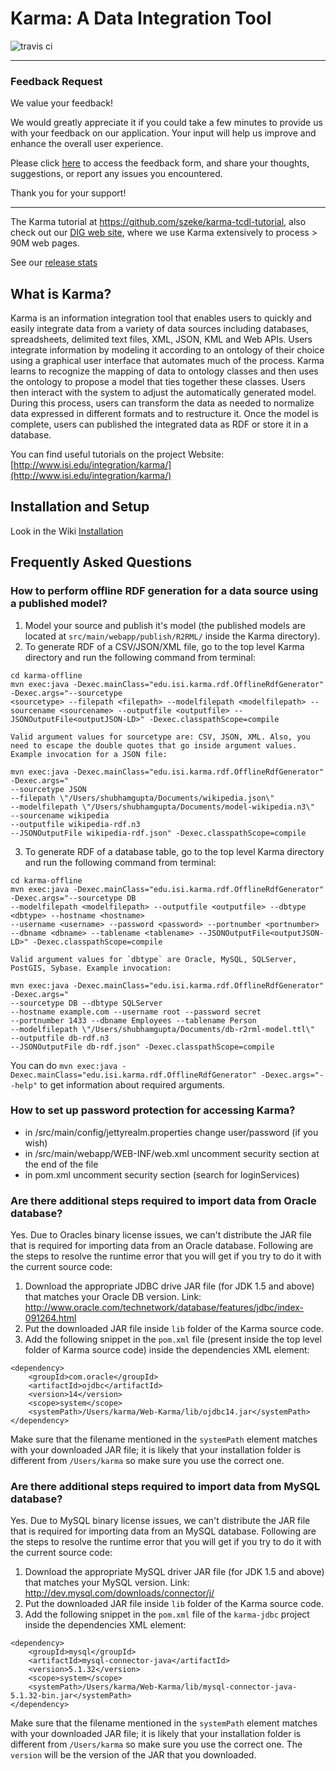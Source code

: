 # Karma: A Data Integration Tool

![travis ci](https://travis-ci.org/usc-isi-i2/Web-Karma.svg?branch=master)

---

### Feedback Request

We value your feedback!

We would greatly appreciate it if you could take a few minutes to provide us with your feedback on our application. Your input will help us improve and enhance the overall user experience.

Please click [here](https://forms.gle/jnHV9Lz3YHdssYgR7) to access the feedback form, and share your thoughts, suggestions, or report any issues you encountered.

Thank you for your support!

---

The Karma tutorial at https://github.com/szeke/karma-tcdl-tutorial, also check out our [DIG web site](http://usc-isi-i2.github.io/dig/), where we use Karma extensively to process > 90M web pages.

See our [release stats](http://www.somsubhra.com/github-release-stats/?username=usc-isi-i2&repository=Web-Karma)

## What is Karma?

Karma is an information integration tool that enables users to quickly and easily integrate data from a variety of data sources including databases, spreadsheets, delimited text files, XML, JSON, KML and Web APIs. Users integrate information by modeling it according to an ontology of their choice using a graphical user interface that automates much of the process. Karma learns to recognize the mapping of data to ontology classes and then uses the ontology to propose a model that ties together these classes. Users then interact with the system to adjust the automatically generated model. During this process, users can transform the data as needed to normalize data expressed in different formats and to restructure it. Once the model is complete, users can published the integrated data as RDF or store it in a database.

You can find useful tutorials on the project Website: [http://www.isi.edu/integration/karma/](http://www.isi.edu/integration/karma/)

## Installation and Setup

Look in the Wiki [Installation](https://github.com/InformationIntegrationGroup/Web-Karma/wiki/Installation)

## Frequently Asked Questions

### How to perform offline RDF generation for a data source using a published model?

1. Model your source and publish it's model (the published models are located at `src/main/webapp/publish/R2RML/` inside the Karma directory).
2. To generate RDF of a CSV/JSON/XML file, go to the top level Karma directory and run the following command from terminal:

```
cd karma-offline
mvn exec:java -Dexec.mainClass="edu.isi.karma.rdf.OfflineRdfGenerator" -Dexec.args="--sourcetype
<sourcetype> --filepath <filepath> --modelfilepath <modelfilepath> --sourcename <sourcename> --outputfile <outputfile> --JSONOutputFile<outputJSON-LD>" -Dexec.classpathScope=compile
```

    Valid argument values for sourcetype are: CSV, JSON, XML. Also, you need to escape the double quotes that go inside argument values. Example invocation for a JSON file:

```
mvn exec:java -Dexec.mainClass="edu.isi.karma.rdf.OfflineRdfGenerator" -Dexec.args="
--sourcetype JSON
--filepath \"/Users/shubhamgupta/Documents/wikipedia.json\"
--modelfilepath \"/Users/shubhamgupta/Documents/model-wikipedia.n3\"
--sourcename wikipedia
--outputfile wikipedia-rdf.n3
--JSONOutputFile wikipedia-rdf.json" -Dexec.classpathScope=compile
```

3. To generate RDF of a database table, go to the top level Karma directory and run the following command from terminal:

```
cd karma-offline
mvn exec:java -Dexec.mainClass="edu.isi.karma.rdf.OfflineRdfGenerator" -Dexec.args="--sourcetype DB
--modelfilepath <modelfilepath> --outputfile <outputfile> --dbtype <dbtype> --hostname <hostname>
--username <username> --password <password> --portnumber <portnumber> --dbname <dbname> --tablename <tablename> --JSONOutputFile<outputJSON-LD>" -Dexec.classpathScope=compile
```

    Valid argument values for `dbtype` are Oracle, MySQL, SQLServer, PostGIS, Sybase. Example invocation:

```
mvn exec:java -Dexec.mainClass="edu.isi.karma.rdf.OfflineRdfGenerator" -Dexec.args="
--sourcetype DB --dbtype SQLServer
--hostname example.com --username root --password secret
--portnumber 1433 --dbname Employees --tablename Person
--modelfilepath \"/Users/shubhamgupta/Documents/db-r2rml-model.ttl\"
--outputfile db-rdf.n3
--JSONOutputFile db-rdf.json" -Dexec.classpathScope=compile
```

You can do `mvn exec:java -Dexec.mainClass="edu.isi.karma.rdf.OfflineRdfGenerator" -Dexec.args="--help"` to get information about required arguments.

### How to set up password protection for accessing Karma?

- in /src/main/config/jettyrealm.properties change user/password (if you wish)
- in /src/main/webapp/WEB-INF/web.xml uncomment security section at the end of the file
- in pom.xml uncomment security section (search for loginServices)

### Are there additional steps required to import data from Oracle database?

Yes. Due to Oracles binary license issues, we can't distribute the JAR file that is required for importing data from an Oracle database. Following are the steps to resolve the runtime error that you will get if you try to do it with the current source code:

1. Download the appropriate JDBC drive JAR file (for JDK 1.5 and above) that matches your Oracle DB version. Link: http://www.oracle.com/technetwork/database/features/jdbc/index-091264.html
2. Put the downloaded JAR file inside `lib` folder of the Karma source code.
3. Add the following snippet in the `pom.xml` file (present inside the top level folder of Karma source code) inside the dependencies XML element:

```
<dependency>
    <groupId>com.oracle</groupId>
    <artifactId>ojdbc</artifactId>
    <version>14</version>
    <scope>system</scope>
    <systemPath>/Users/karma/Web-Karma/lib/ojdbc14.jar</systemPath>
</dependency>
```

Make sure that the filename mentioned in the `systemPath` element matches with your downloaded JAR file; it is likely that your installation folder is different from `/Users/karma` so make sure you use the correct one.

### Are there additional steps required to import data from MySQL database?

Yes. Due to MySQL binary license issues, we can't distribute the JAR file that is required for importing data from an MySQL database. Following are the steps to resolve the runtime error that you will get if you try to do it with the current source code:

1. Download the appropriate MySQL driver JAR file (for JDK 1.5 and above) that matches your MySQL version. Link: http://dev.mysql.com/downloads/connector/j/
2. Put the downloaded JAR file inside `lib` folder of the Karma source code.
3. Add the following snippet in the `pom.xml` file of the `karma-jdbc` project inside the dependencies XML element:

```
<dependency>
    <groupId>mysql</groupId>
    <artifactId>mysql-connector-java</artifactId>
    <version>5.1.32</version>
    <scope>system</scope>
    <systemPath>/Users/karma/Web-Karma/lib/mysql-connector-java-5.1.32-bin.jar</systemPath>
</dependency>
```

Make sure that the filename mentioned in the `systemPath` element matches with your downloaded JAR file; it is likely that your installation folder is different from `/Users/karma` so make sure you use the correct one. The `version` will be the version of the JAR that you downloaded.
